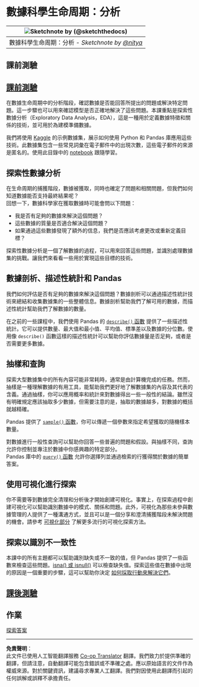 <!--
CO_OP_TRANSLATOR_METADATA:
{
  "original_hash": "a167aa0bfb1c46ece1b3d21ae939cc0d",
  "translation_date": "2025-09-04T12:45:55+00:00",
  "source_file": "4-Data-Science-Lifecycle/15-analyzing/README.md",
  "language_code": "hk"
}
-->
# 數據科學生命周期：分析

|![ Sketchnote by [(@sketchthedocs)](https://sketchthedocs.dev) ](../../sketchnotes/15-Analyzing.png)|
|:---:|
| 數據科學生命周期：分析 - _Sketchnote by [@nitya](https://twitter.com/nitya)_ |

## 課前測驗

## [課前測驗](https://purple-hill-04aebfb03.1.azurestaticapps.net/quiz/28)

在數據生命周期中的分析階段，確認數據是否能回答所提出的問題或解決特定問題。這一步驟也可以用來確認模型是否正確地解決了這些問題。本課重點是探索性數據分析（Exploratory Data Analysis，EDA），這是一種用於定義數據特徵和關係的技術，並可用於為建模準備數據。

我們將使用 [Kaggle](https://www.kaggle.com/balaka18/email-spam-classification-dataset-csv/version/1) 的示例數據集，展示如何使用 Python 和 Pandas 庫應用這些技術。此數據集包含一些常見詞彙在電子郵件中的出現次數，這些電子郵件的來源是匿名的。使用此目錄中的 [notebook](notebook.ipynb) 跟隨學習。

## 探索性數據分析

在生命周期的捕獲階段，數據被獲取，同時也確定了問題和相關問題，但我們如何知道數據能否支持最終結果呢？  
回想一下，數據科學家在獲取數據時可能會問以下問題：
-   我是否有足夠的數據來解決這個問題？
-   這些數據的質量是否適合解決這個問題？
-   如果通過這些數據發現了額外的信息，我們是否應該考慮更改或重新定義目標？

探索性數據分析是一個了解數據的過程，可以用來回答這些問題，並識別處理數據集的挑戰。讓我們來看看一些用於實現這些目標的技術。

## 數據剖析、描述性統計和 Pandas

我們如何評估是否有足夠的數據來解決這個問題？數據剖析可以通過描述性統計技術來總結和收集數據集的一些整體信息。數據剖析幫助我們了解可用的數據，而描述性統計幫助我們了解數據的數量。

在之前的一些課程中，我們使用 Pandas 的 [`describe()` 函數](https://pandas.pydata.org/pandas-docs/stable/reference/api/pandas.DataFrame.describe.html) 提供了一些描述性統計。它可以提供數量、最大值和最小值、平均值、標準差以及數據的分位數。使用像 `describe()` 函數這樣的描述性統計可以幫助你評估數據量是否足夠，或者是否需要更多數據。

## 抽樣和查詢

探索大型數據集中的所有內容可能非常耗時，通常是由計算機完成的任務。然而，抽樣是一種理解數據的有用工具，能幫助我們更好地了解數據集的內容及其代表的含義。通過抽樣，你可以應用概率和統計來對數據得出一些一般性的結論。雖然沒有明確規定應該抽取多少數據，但需要注意的是，抽取的數據越多，對數據的概括就越精確。

Pandas 提供了 [`sample()` 函數](https://pandas.pydata.org/pandas-docs/stable/reference/api/pandas.DataFrame.sample.html)，你可以傳遞一個參數來指定希望獲取的隨機樣本數量。

對數據進行一般性查詢可以幫助你回答一些普遍的問題和假設。與抽樣不同，查詢允許你控制並專注於數據中你感興趣的特定部分。  
Pandas 庫中的 [`query()` 函數](https://pandas.pydata.org/pandas-docs/stable/reference/api/pandas.DataFrame.query.html) 允許你選擇列並通過檢索的行獲得關於數據的簡單答案。

## 使用可視化進行探索

你不需要等到數據完全清理和分析後才開始創建可視化。事實上，在探索過程中創建可視化可以幫助識別數據中的模式、關係和問題。此外，可視化為那些未參與數據管理的人提供了一種溝通方式，並且可以是一個分享和澄清捕獲階段未解決問題的機會。請參考 [可視化部分](../../../../../../../../../3-Data-Visualization) 了解更多流行的可視化探索方法。

## 探索以識別不一致性

本課中的所有主題都可以幫助識別缺失或不一致的值，但 Pandas 提供了一些函數來檢查這些問題。[isna() 或 isnull()](https://pandas.pydata.org/pandas-docs/stable/reference/api/pandas.isna.html) 可以檢查缺失值。探索這些值在數據中出現的原因是一個重要的步驟，這可以幫助你決定 [如何採取行動來解決它們](/2-Working-With-Data/08-data-preparation/notebook.ipynb)。

## [課後測驗](https://ff-quizzes.netlify.app/en/ds/)

## 作業

[探索答案](assignment.md)

---

**免責聲明**：  
此文件已使用人工智能翻譯服務 [Co-op Translator](https://github.com/Azure/co-op-translator) 翻譯。我們致力於提供準確的翻譯，但請注意，自動翻譯可能包含錯誤或不準確之處。應以原始語言的文件作為權威來源。對於關鍵資訊，建議尋求專業人工翻譯。我們對因使用此翻譯而引起的任何誤解或誤釋不承擔責任。